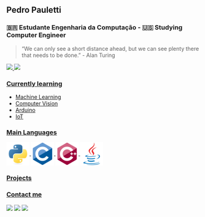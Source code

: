 ## Pedro Pauletti
### 🇧🇷 Estudante Engenharia da Computação - 🇺🇸 Studying Computer Engineer

> “We can only see a short distance ahead, but we can see plenty there that needs to be done.” - Alan Turing

 <div>
  <a href="https://pedro-pauletti.github.io/pedropauletti.github.io/">
  <img height="180em" src="https://github-readme-stats.vercel.app/api?username=pedro-pauletti&show_icons=true&theme=dark&include_all_commits=true&count_private=true"/>
  <img height="180em" src="https://github-readme-stats.vercel.app/api/top-langs/?username=pedro-pauletti&layout=compact&langs_count=7&theme=dark"/>
</div>

 ### Currently learning 
  - Machine Learning
  - Computer Vision
  - Arduino
  - IoT
  
 ### Main Languages

<div style="display: inline_block">
  <img align="center" alt="python" height="60" width="60" src="https://github.com/devicons/devicon/blob/00f02ef57fb7601fd1ddcc2fe6fe670fef3ae3e4/icons/python/python-original.svg">
  <img align="center" alt="c" height="60" width="60" src="https://github.com/devicons/devicon/blob/00f02ef57fb7601fd1ddcc2fe6fe670fef3ae3e4/icons/c/c-original.svg">
  <img align="center" alt="c++" height="60" width="60" src="https://github.com/devicons/devicon/blob/00f02ef57fb7601fd1ddcc2fe6fe670fef3ae3e4/icons/cplusplus/cplusplus-original.svg">
  <img align="center" alt="java" height="60" width="60" src="https://github.com/devicons/devicon/blob/00f02ef57fb7601fd1ddcc2fe6fe670fef3ae3e4/icons/java/java-original.svg">
  
</div>
  
 ### Projects 
  
 ### Contact me
  <a href="https://instagram.com/pedropauletti" target="_blank"><img src="https://img.shields.io/badge/-Instagram-%23E4405F?style=for-the-badge&logo=instagram&logoColor=white" target="_blank"></a>
  <a href = "mailto:paulettipedrohenrique@gmail.com"><img src="https://img.shields.io/badge/-Gmail-%23333?style=for-the-badge&logo=gmail&logoColor=white" target="_blank"></a>
  <a href="https://www.linkedin.com/in/pedro-henrique-ton-pauletti-5648391a1/" target="_blank"><img src="https://img.shields.io/badge/-LinkedIn-%230077B5?style=for-the-badge&logo=linkedin&logoColor=white" target="_blank"></a> 
